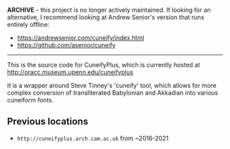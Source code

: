 **ARCHIVE** - this project is no longer actively maintained. If looking for an alternative, I recommend looking at Andrew Senior's version that runs entirely offline: 
- https://andrewsenior.com/cuneify/index.html
- https://github.com/asenior/cuneify

---

This is the source code for CuneifyPlus, which is currently hosted at http://oracc.museum.upenn.edu/cuneifyplus

It is a wrapper around Steve Tinney's 'cuneify' tool, which allows for more complex conversion of transliterated
Babylonian and Akkadian into various cuneiform fonts.


## Previous locations
* `http://cuneifyplus.arch.cam.ac.uk` from ~2016-2021
